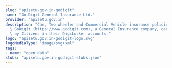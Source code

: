 ```yaml
---
slug: "apisetu-gov-in-godigit"
name: "Go Digit General Insurance Ltd."
provider: "apisetu.gov.in"
description: "Car, Two wheeler and Commercial Vehicle insurance policies issued by\
  \ GoDigit (https://www.godigit.com), a General Insurance company, can be fetched\
  \ by Citizens in their DigiLocker accounts."
logo: "apisetu.gov.in-godigit-logo.svg"
logoMediaType: "image/svg+xml"
tags:
- name: "open_data"
stubs: "apisetu.gov.in-godigit-stubs.json"
---
```

